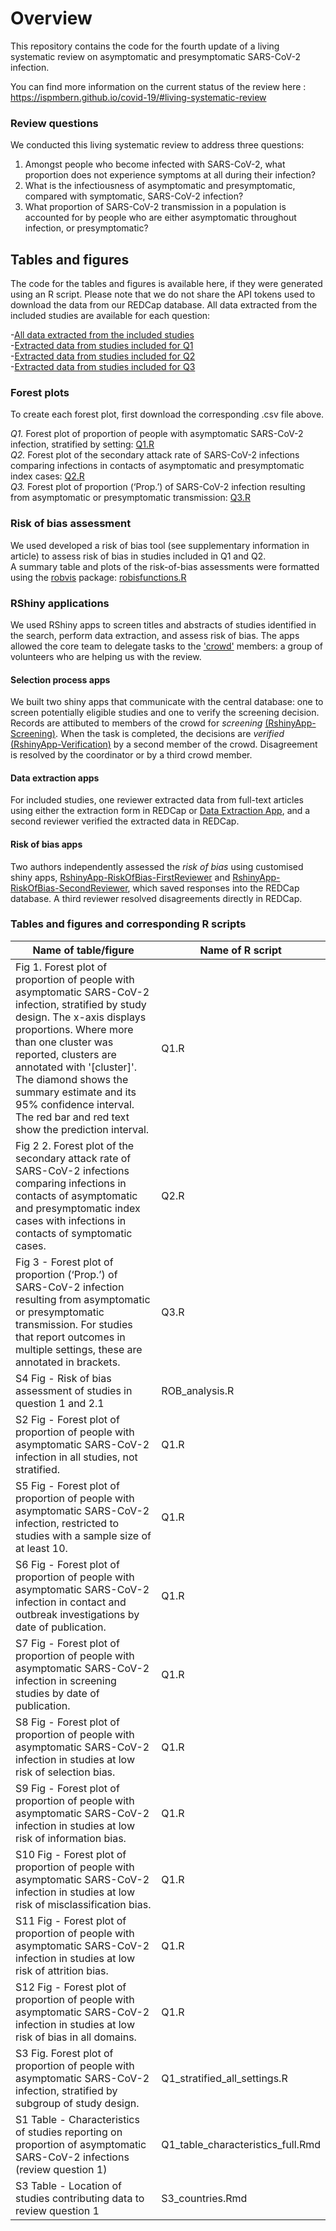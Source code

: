 # Overview
This repository contains the code for the fourth update of a living systematic review on asymptomatic and presymptomatic SARS-CoV-2 infection.

You can find more information on the current status of the review here : https://ispmbern.github.io/covid-19/#living-systematic-review

### Review questions

We conducted this living systematic review to address three questions: 
1. Amongst people who become infected with SARS-CoV-2, what proportion does not experience symptoms at all during their infection?
2. What is the infectiousness of asymptomatic and presymptomatic, compared with symptomatic, SARS-CoV-2 infection?
3. What proportion of SARS-CoV-2 transmission in a population is accounted for by people who are either asymptomatic throughout infection, or presymptomatic? 

## Tables and figures

The code for the tables and figures is available here, if they were generated using an R script. Please note that we do not share the API tokens used to download the data from our REDCap database. All data extracted from the included studies are available for each question: 

-[All data extracted from the included studies](ExtractedData_v1.csv)  
-[Extracted data from studies included for Q1](Q1_ExtractedData.csv)  
-[Extracted data from studies included for Q2](Q2_ExtractedData.csv)  
-[Extracted data from studies included for Q3](Q3_ExtractedData.csv)  


### Forest plots

To create each forest plot, first download the corresponding .csv file above.  

<i>Q1.</i> Forest plot of proportion of people with asymptomatic SARS-CoV-2 infection, stratified by setting:  [Q1.R](Q1.R)  
<i>Q2.</i> Forest plot of the secondary attack rate of SARS-CoV-2 infections comparing infections in contacts of asymptomatic and presymptomatic index cases: [Q2.R](Q2.R)   
<i>Q3.</i> Forest plot of proportion (‘Prop.’) of SARS-CoV-2 infection resulting from asymptomatic or presymptomatic transmission: [Q3.R](Q3.R)



### Risk of bias assessment
We used developed a risk of bias tool (see supplementary information in article) to assess risk of bias in studies included in Q1 and Q2.   
A summary table and plots of the risk-of-bias assessments were formatted using the [robvis](https://github.com/mcguinlu/robvis) package: [robisfunctions.R](robisfunctions.R)  


### RShiny applications

We used RShiny apps to screen titles and abstracts of studies identified in the search, perform data extraction, and assess risk of bias. The apps allowed the core team to delegate tasks to the ['crowd'](https://ispmbern.github.io/covid-19/crowd/) members: a group of volunteers who are helping us with the review.

#### Selection process apps
We built two shiny apps that communicate with the central database: one to screen potentially eligible studies and one to verify the screening decision.
Records are attibuted to members of the crowd for <i>screening</i> [(RshinyApp-Screening)](RshinyApp-Screening). When the task is completed, the decisions are <i>verified</i> [(RshinyApp-Verification)](RshinyApp-Verification) by a second member of the crowd.
Disagreement is resolved by the coordinator or by a third crowd member.

#### Data extraction apps
For included studies, one reviewer extracted data from full-text articles using either the extraction form in REDCap or [Data Extraction App](RshinyApp-Extraction), and a second reviewer verified the extracted data in REDCap.

#### Risk of bias apps
Two authors  independently assessed the <i>risk of bias</i> using customised shiny apps, [RshinyApp-RiskOfBias-FirstReviewer](RshinyApp-RiskOfBias-FirstReviewer) and [RshinyApp-RiskOfBias-SecondReviewer](RshinyApp-RiskOfBias-SecondReviewer), which saved responses into the REDCap database. A third reviewer resolved disagreements directly in REDCap.

### Tables and figures and corresponding R scripts

|          Name of table/figure                                                                                                                    |  Name of R script                |
|--------------------------------------------------------------------------------------------------------------------------------------------------|-----------------------------------|
|Fig 1. Forest plot of proportion of people with asymptomatic SARS-CoV-2 infection, stratified by study design. The x-axis displays proportions. Where more than one cluster was reported, clusters are annotated with '[cluster]'. The diamond shows the summary estimate and its 95% confidence interval. The red bar and red text show the prediction interval. 	                                       | Q1.R                              |
|Fig 2 2. Forest plot of the secondary attack rate of SARS-CoV-2 infections comparing infections in contacts of asymptomatic and presymptomatic index cases with infections in contacts of symptomatic cases.| Q2.R                            |
|Fig 3 - Forest plot of proportion (‘Prop.’) of SARS-CoV-2 infection resulting from asymptomatic or presymptomatic transmission. For studies that report outcomes in multiple settings, these are annotated in brackets. | Q3.R                            |
|S4 Fig - Risk of bias assessment of studies in question 1 and 2.1	                                                                               | ROB_analysis.R                    |
|S2 Fig - Forest plot of proportion of people with asymptomatic SARS-CoV-2 infection in all studies, not stratified.	                           | Q1.R                              |
|S5 Fig - Forest plot of proportion of people with asymptomatic SARS-CoV-2 infection, restricted to studies with a sample size of at least 10.     | Q1.R                              |
|S6 Fig - Forest plot of proportion of people with asymptomatic SARS-CoV-2 infection in contact and outbreak investigations by date of publication.| Q1.R                              |
|S7 Fig - Forest plot of proportion of people with asymptomatic SARS-CoV-2 infection in screening studies by date of publication.                  | Q1.R                              |
|S8 Fig - Forest plot of proportion of people with asymptomatic SARS-CoV-2 infection in studies at low risk of selection bias.	                   | Q1.R                              |
|S9 Fig - Forest plot of proportion of people with asymptomatic SARS-CoV-2 infection in studies at low risk of information bias.                   | Q1.R                              |
|S10 Fig - Forest plot of proportion of people with asymptomatic SARS-CoV-2 infection in studies at low risk of misclassification bias.            | Q1.R                              |
|S11 Fig - Forest plot of proportion of people with asymptomatic SARS-CoV-2 infection in studies at low risk of attrition bias.	                   | Q1.R                              |
|S12 Fig - Forest plot of proportion of people with asymptomatic SARS-CoV-2 infection in studies at low risk of bias in all domains.               | Q1.R                              |
|S3 Fig. Forest plot of proportion of people with asymptomatic SARS-CoV-2 infection, stratified by subgroup of study design.	                   | Q1_stratified_all_settings.R      |
|S1 Table - Characteristics of studies reporting on proportion of asymptomatic SARS-CoV-2 infections (review question 1)	                       | Q1_table_characteristics_full.Rmd |
|S3 Table - Location of studies contributing data to review question 1	                                                                           | S3_countries.Rmd                  |
